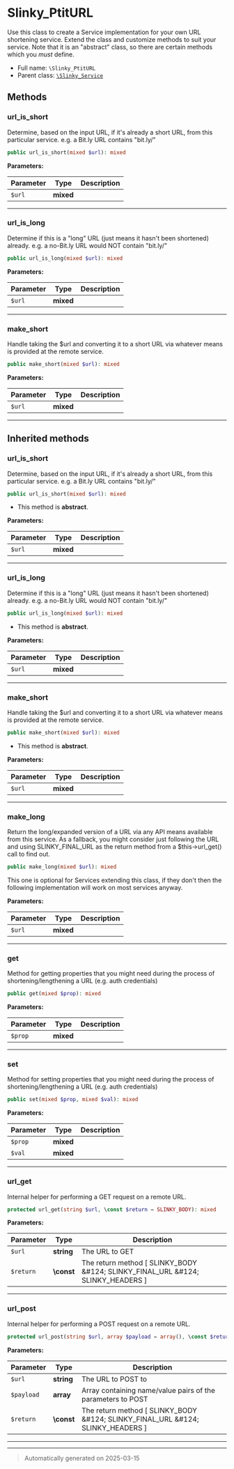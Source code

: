 
# Slinky_PtitURL

Use this class to create a Service implementation for your own URL
shortening service. Extend the class and customize methods to suit your
service. Note that it is an "abstract" class, so there are certain methods
which you *must* define.



* Full name: `\Slinky_PtitURL`
* Parent class: [`\Slinky_Service`](./Slinky_Service.md)




## Methods


### url_is_short

Determine, based on the input URL, if it's already a short URL, from
this particular service. e.g. a Bit.ly URL contains "bit.ly/"

```php
public url_is_short(mixed $url): mixed
```








**Parameters:**

| Parameter | Type | Description |
|-----------|------|-------------|
| `$url` | **mixed** |  |





***

### url_is_long

Determine if this is a "long" URL (just means it hasn't been shortened)
already. e.g. a no-Bit.ly URL would NOT contain "bit.ly/"

```php
public url_is_long(mixed $url): mixed
```








**Parameters:**

| Parameter | Type | Description |
|-----------|------|-------------|
| `$url` | **mixed** |  |





***

### make_short

Handle taking the $url and converting it to a short URL via whatever
means is provided at the remote service.

```php
public make_short(mixed $url): mixed
```








**Parameters:**

| Parameter | Type | Description |
|-----------|------|-------------|
| `$url` | **mixed** |  |





***


## Inherited methods


### url_is_short

Determine, based on the input URL, if it's already a short URL, from
this particular service. e.g. a Bit.ly URL contains "bit.ly/"

```php
public url_is_short(mixed $url): mixed
```




* This method is **abstract**.



**Parameters:**

| Parameter | Type | Description |
|-----------|------|-------------|
| `$url` | **mixed** |  |





***

### url_is_long

Determine if this is a "long" URL (just means it hasn't been shortened)
already. e.g. a no-Bit.ly URL would NOT contain "bit.ly/"

```php
public url_is_long(mixed $url): mixed
```




* This method is **abstract**.



**Parameters:**

| Parameter | Type | Description |
|-----------|------|-------------|
| `$url` | **mixed** |  |





***

### make_short

Handle taking the $url and converting it to a short URL via whatever
means is provided at the remote service.

```php
public make_short(mixed $url): mixed
```




* This method is **abstract**.



**Parameters:**

| Parameter | Type | Description |
|-----------|------|-------------|
| `$url` | **mixed** |  |





***

### make_long

Return the long/expanded version of a URL via any API means available
from this service. As a fallback, you might
consider just following the URL and using SLINKY_FINAL_URL as the
return method from a $this->url_get() call to find out.

```php
public make_long(mixed $url): mixed
```

This one is optional for Services extending this class, if they don't
then the following implementation will work on most services anyway.






**Parameters:**

| Parameter | Type | Description |
|-----------|------|-------------|
| `$url` | **mixed** |  |





***

### get

Method for getting properties that you might need during the process
of shortening/lengthening a URL (e.g. auth credentials)

```php
public get(mixed $prop): mixed
```








**Parameters:**

| Parameter | Type | Description |
|-----------|------|-------------|
| `$prop` | **mixed** |  |





***

### set

Method for setting properties that you might need during the process
of shortening/lengthening a URL (e.g. auth credentials)

```php
public set(mixed $prop, mixed $val): mixed
```








**Parameters:**

| Parameter | Type | Description |
|-----------|------|-------------|
| `$prop` | **mixed** |  |
| `$val` | **mixed** |  |





***

### url_get

Internal helper for performing a GET request on a remote URL.

```php
protected url_get(string $url, \const $return = SLINKY_BODY): mixed
```








**Parameters:**

| Parameter | Type | Description |
|-----------|------|-------------|
| `$url` | **string** | The URL to GET |
| `$return` | **\const** | The return method [ SLINKY_BODY &amp;#124; SLINKY_FINAL_URL &amp;#124; SLINKY_HEADERS ] |





***

### url_post

Internal helper for performing a POST request on a remote URL.

```php
protected url_post(string $url, array $payload = array(), \const $return = SLINKY_BODY): mixed
```








**Parameters:**

| Parameter | Type | Description |
|-----------|------|-------------|
| `$url` | **string** | The URL to POST to |
| `$payload` | **array** | Array containing name/value pairs of the parameters to POST |
| `$return` | **\const** | The return method [ SLINKY_BODY &amp;#124; SLINKY_FINAL_URL &amp;#124; SLINKY_HEADERS ] |





***


***
> Automatically generated on 2025-03-15
